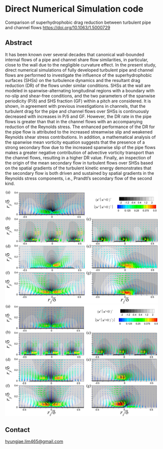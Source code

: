 # Direct Numerical Simulation code
Comparison of superhydrophobic drag reduction between turbulent pipe and channel flows
https://doi.org/10.1063/1.5000729

## Abstract

It has been known over several decades that canonical wall-bounded internal flows of a pipe and channel share flow similarities, in particular, close to the wall due to the negligible curvature effect. In the present study, direct numerical simulations of fully developed turbulent pipe and channel flows are performed to investigate the influence of the superhydrophobic surfaces (SHSs) on the turbulence dynamics and the resultant drag reduction (DR) of the flows under similar conditions. SHSs at the wall are modeled in spanwise-alternating longitudinal regions with a boundary with no-slip and shear-free conditions, and the two parameters of the spanwise periodicity (P/δ) and SHS fraction (GF) within a pitch are considered. It is shown, in agreement with previous investigations in channels, that the turbulent drag for the pipe and channel flows over SHSs is continuously decreased with increases in P/δ and GF. However, the DR rate in the pipe flows is greater than that in the channel flows with an accompanying reduction of the Reynolds stress. The enhanced performance of the DR for the pipe flow is attributed to the increased streamwise slip and weakened Reynolds shear stress contributions. In addition, a mathematical analysis of the spanwise mean vorticity equation suggests that the presence of a strong secondary flow due to the increased spanwise slip of the pipe flows makes a greater negative contribution of advective vorticity transport than the channel flows, resulting in a higher DR value. Finally, an inspection of the origin of the mean secondary flow in turbulent flows over SHSs based on the spatial gradients of the turbulent kinetic energy demonstrates that the secondary flow is both driven and sustained by spatial gradients in the Reynolds stress components, i.e., Prandtl’s secondary flow of the second kind.


![fig1](./img/fig1.jpg)
![fig2](./img/fig2.jpg)


## Contact

hyungjae.lim465@gmail.com

